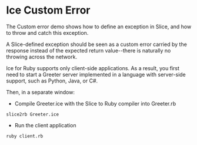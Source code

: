 # Ice Custom Error

The Custom error demo shows how to define an exception in Slice, and how to throw and catch this exception.

A Slice-defined exception should be seen as a custom error carried by the response instead of the expected return
value--there is naturally no throwing across the network.

Ice for Ruby supports only client-side applications. As a result, you first need to start a Greeter server implemented
in a language with server-side support, such as Python, Java, or C#.

Then, in a separate window:

- Compile Greeter.ice with the Slice to Ruby compiler into Greeter.rb

```shell
slice2rb Greeter.ice
```

- Run the client application

```shell
ruby client.rb
```
